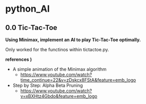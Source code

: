 # python_AI

## 0.0 Tic-Tac-Toe
<b>Using Minimax, implement an AI to play Tic-Tac-Toe optimally.</b>

Only worked for the functinos within tictactoe.py.

<b> references ) </b>
- A simple animation of the Minimax algorithm
  -  https://www.youtube.com/watch?time_continue=22&v=zDskcx8FStA&feature=emb_logo
- Step by Step: Alpha Beta Pruning
  -  https://www.youtube.com/watch?v=xBXHtz4Gbdo&feature=emb_logo
